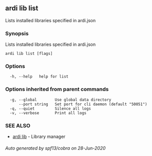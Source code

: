 ## ardi lib list

Lists installed libraries specified in ardi.json

### Synopsis


Lists installed libraries specified in ardi.json

```
ardi lib list [flags]
```

### Options

```
  -h, --help   help for list
```

### Options inherited from parent commands

```
  -g, --global        Use global data directory
      --port string   Set port for cli daemon (default "50051")
  -q, --quiet         Silence all logs
  -v, --verbose       Print all logs
```

### SEE ALSO

* [ardi lib](ardi_lib.md)	 - Library manager

###### Auto generated by spf13/cobra on 28-Jun-2020
